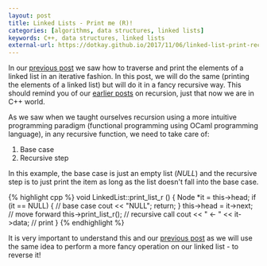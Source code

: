 ```yaml
---
layout: post
title: Linked Lists - Print me (R)!
categories: [algorithms, data structures, linked lists]
keywords: C++, data structures, linked lists
external-url: https://dotkay.github.io/2017/11/06/linked-list-print-rec
---
```


In our [previous post](https://dotkay.github.io/2017/11/05/linked-list-print) we saw how to traverse and print the elements of a linked list in an iterative fashion. In this post, we will do the same (printing the elements of a linked list) but will do it in a fancy recursive way. This should remind you of our [earlier posts](https://dotkay.github.io/2017/08/15/more-simple-recursion-examples/) on recursion, just that now we are in C++ world.

As we saw when we taught ourselves recursion using a more intuitive programming paradigm (functional programming using OCaml programming language), in any recursive function, we need to take care of:
1. Base case
2. Recursive step

In this example, the base case is just an empty list (_NULL_) and the recursive step is to just print the item as long as the list doesn't fall into the base case.

{% highlight cpp %}
void LinkedList::print_list_r () {
  Node *it = this->head;
  if (it == NULL) {            // base case
    cout << "NULL";
    return;
  }
  this->head = it->next;       // move forward
  this->print_list_r();        // recursive call
  cout << " <- " << it->data;  // print 
}
{% endhighlight %}

It is very important to understand this and our [previous post](https://dotkay.github.io/2017/11/05/linked-list-print) as we will use the same idea to perform a more fancy operation on our linked list - to reverse it!
